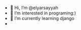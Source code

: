 - 👋 Hi, I’m @elyarsayyah
- 👀 I’m interested in programing:)
- 🌱 I’m currently learning django
-

<!---
elyarsayyah/elyarsayyah is a ✨ special ✨ repository because its `README.md` (this file) appears on your GitHub profile.
You can click the Preview link to take a look at your changes.
--->
